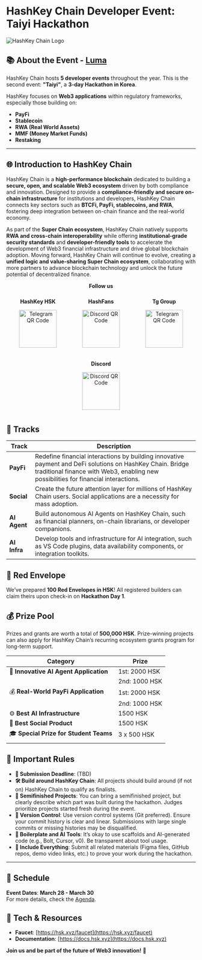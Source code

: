 # HashKey Chain Developer Event: Taiyi Hackathon

![HashKey Chain Logo](https://i.meee.com.tw/2cyL4uF.png)


## 📚 About the Event - [Luma](https://lu.ma/va084lwn) 

HashKey Chain hosts **5 developer events** throughout the year. This is the second event: **"Taiyi"**, a **3-day Hackathon in Korea**.

HashKey focuses on **Web3 applications** within regulatory frameworks, especially those building on:

- **PayFi**  
- **Stablecoin**  
- **RWA (Real World Assets)**  
- **MMF (Money Market Funds)**  
- **Restaking**

---

## 🌐 Introduction to HashKey Chain

HashKey Chain is a **high-performance blockchain** dedicated to building a **secure, open, and scalable Web3 ecosystem** driven by both compliance and innovation. Designed to provide a **compliance-friendly and secure on-chain infrastructure** for institutions and developers, HashKey Chain connects key sectors such as **BTCFi, PayFi, stablecoins, and RWA**, fostering deep integration between on-chain finance and the real-world economy.

As part of the **Super Chain ecosystem**, HashKey Chain natively supports **RWA and cross-chain interoperability** while offering **institutional-grade security standards** and **developer-friendly tools** to accelerate the development of Web3 financial infrastructure and drive global blockchain adoption. Moving forward, HashKey Chain will continue to evolve, creating a **unified logic and value-sharing Super Chain ecosystem**, collaborating with more partners to advance blockchain technology and unlock the future potential of decentralized finance.

<div style="text-align: center;">
  <strong>Follow us</strong>
</div>
<div style="display: flex; justify-content: space-between; flex-wrap: wrap;">
  <div style="text-align: center; flex: 1 1 25%; margin: 10px;">
    <p><strong>HashKey HSK</strong></p>
    <img src="https://i.meee.com.tw/zDoamaN.png" alt="Telegram QR Code" style="width: 100px; height: 100px;">
  </div>
  <div style="text-align: center; flex: 1 1 25%; margin: 10px;">
    <p><strong>HashFans</strong></p>
    <img src="https://i.meee.com.tw/ytfCuEa.png" alt="Discord QR Code" style="width: 100px; height: 100px;">
  </div>
  <div style="text-align: center; flex: 1 1 25%; margin: 10px;">
    <p><strong>Tg Group</strong></p>
    <img src="https://i.meee.com.tw/HxalR2n.jpg" alt="Telegram QR Code" style="width: 100px; height: 100px;">
  </div>
  <div style="text-align: center; flex: 1 1 25%; margin: 10px;">
    <p><strong>Discord</strong></p>
    <img src="https://i.meee.com.tw/kqJo9s7.png" alt="Discord QR Code" style="width: 100px; height: 100px;">
  </div>
</div>


## 🏁 Tracks

| **Track**               | **Description**                                                                 |
|-------------------------|---------------------------------------------------------------------------------|
| **PayFi**              | Redefine financial interactions by building innovative payment and DeFi solutions on HashKey Chain. Bridge traditional finance with Web3, enabling new possibilities for financial interactions. |
| **Social**             | Create the future attention layer for millions of HashKey Chain users. Social applications are a necessity for mass adoption. |
| **AI Agent**           | Build autonomous AI Agents on HashKey Chain, such as financial planners, on-chain librarians, or developer companions. |
| **AI Infra**           | Develop tools and infrastructure for AI integration, such as VS Code plugins, data availability components, or integration toolkits. |



## 🧧 Red Envelope

We’ve prepared **100 Red Envelopes in HSK**! All registered builders can claim theirs upon check-in on **Hackathon Day 1**.



## 💰 Prize Pool

Prizes and grants are worth a total of **500,000 HSK**. Prize-winning projects can also apply for HashKey Chain’s recurring ecosystem grants program for long-term support.


| **Category**                              | **Prize**          |
|-------------------------------------------|--------------------|
| 🧠 **Innovative AI Agent Application**     | 1st: 2000 HSK      |
|                                           | 2nd: 1000 HSK      |
| 💰 **Real-World PayFi Application**        | 1st: 2000 HSK      |
|                                           | 2nd: 1000 HSK      |
| ⚙️ **Best AI Infrastructure**             | 1500 HSK           |
| 📢 **Best Social Product**                 | 1500 HSK           |
| 🎓 **Special Prize for Student Teams**     | 3 x 500 HSK        |
||


## 🚨 Important Rules

- **📅 Submission Deadline**: (TBD)  
- **🛠️ Build around HashKey Chain**: All projects should build around (if not on) HashKey Chain to qualify as finalists.  
- **🚧 Semifinished Projects**: You can bring a semifinished project, but clearly describe which part was built during the hackathon. Judges prioritize projects started fresh during the event.  
- **🚨 Version Control**: Use version control systems (Git preferred). Ensure your commit history is clear and linear. Submissions with large single commits or missing histories may be disqualified.  
- **🤖 Boilerplate and AI Tools**: It’s okay to use scaffolds and AI-generated code (e.g., Bolt, Cursor, v0). Be transparent about tool usage.  
- **📂 Include Everything**: Submit all related materials (Figma files, GitHub repos, demo video links, etc.) to prove your work during the hackathon.  

---

## 📅 Schedule

**Event Dates**: **March 28 - March 30**  
For more details, check the [Agenda](https://docs.google.com/spreadsheets/d/1n71hXqY8bkvyRyAn2Vq2ccsT-MRq8OchkfStMvGF7VQ/edit?gid=0#gid=0).



## 🔗 Tech & Resources

- **Faucet**: [https://hsk.xyz/faucet](https://hsk.xyz/faucet)  
- **Documentation**: [https://docs.hsk.xyz](https://docs.hsk.xyz)  


**Join us and be part of the future of Web3 innovation!** 🚀